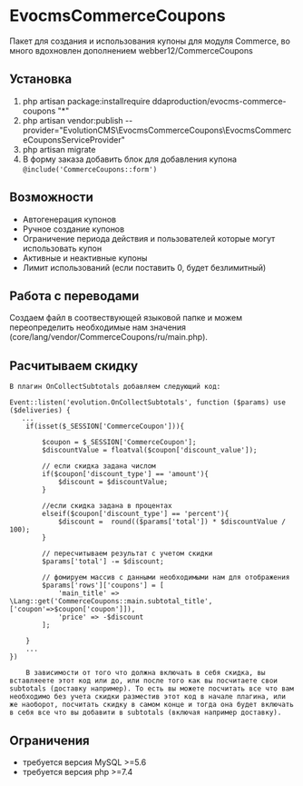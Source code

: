 # EvocmsCommerceCoupons
Пакет для создания и использования купоны для модуля Commerce, во много вдохновлен дополнением webber12/CommerceCoupons

## Установка
1. php artisan package:installrequire ddaproduction/evocms-commerce-coupons "*"
2. php artisan vendor:publish --provider="EvolutionCMS\EvocmsCommerceCoupons\EvocmsCommerceCouponsServiceProvider"
3. php artisan migrate
4. В форму заказа добавить блок для добавления купона ```@include('CommerceCoupons::form')```

## Возможности
* Автогенерация купонов
* Ручное создание купонов
* Ограничение периода действия и пользователей которые могут использовать купон
* Активные и неактивные купоны
* Лимит использований (если поставить 0, будет безлимитный)

## Работа с переводами
Создаем файл в соотвествующей языковой папке и можем переопределить необходимые нам значения (core/lang/vendor/CommerceCoupons/ru/main.php).

## Расчитываем скидку
    В плагин OnCollectSubtotals добавляем следующий код:
```
Event::listen('evolution.OnCollectSubtotals', function ($params) use ($deliveries) {
   ...
    if(isset($_SESSION['CommerceCoupon'])){

        $coupon = $_SESSION['CommerceCoupon'];
        $discountValue = floatval($coupon['discount_value']);

        // если скидка задана числом
        if($coupon['discount_type'] == 'amount'){
            $discount = $discountValue;
        }
        
        //если скидка задана в процентах        
        elseif($coupon['discount_type'] == 'percent'){
            $discount =  round(($params['total']) * $discountValue / 100);
        }

        // пересчитываем результат с учетом скидки
        $params['total'] -= $discount;
        
        // фомируем массив с данными необходимыми нам для отображения
        $params['rows']['coupons'] = [
            'main_title' => \Lang::get('CommerceCoupons::main.subtotal_title',['coupon'=>$coupon['coupon']]),
            'price' => -$discount
        ];

    }
    ...
})
```
        В зависимости от того что должна включать в себя скидка, вы вставляеете этот код или до, или после того как вы посчитаете свои subtotals (доставку например). То есть вы можете посчитать все что вам необходимо без учета скидки разместив этот код в начале плагина, или же наоборот, посчитать скидку в самом конце и тогда она будет включать в себя все что вы добавити в subtotals (включая например доставку).

## Ограничения
 * требуется версия MySQL >=5.6
 * требуется версия php >=7.4

